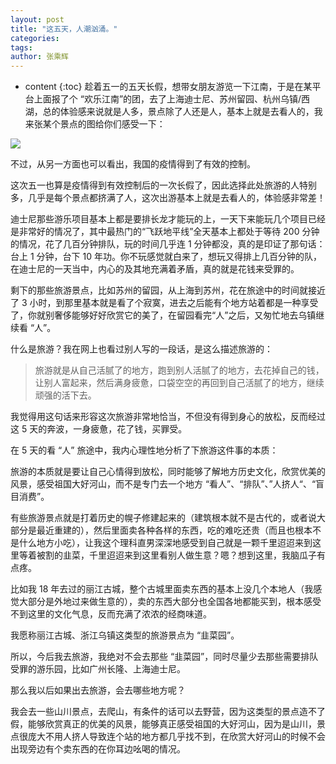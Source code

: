 ```yaml
---
layout: post
title: "这五天，人潮汹涌。"
categories: 
tags: 
author: 张乘辉
---
```


* content
{:toc}
趁着五一的五天长假，想带女朋友游览一下江南，于是在某平台上面报了个 “欢乐江南”的团，去了上海迪士尼、苏州留园、杭州乌镇/西湖，总的体验感来说就是人多，景点除了人还是人，基本上就是去看人的，我来张某个景点的图给你们感受一下：

















![](https://raw.githubusercontent.com/objcoding/md-picture/master/img/20210505234815.png)

不过，从另一方面也可以看出，我国的疫情得到了有效的控制。

这次五一也算是疫情得到有效控制后的一次长假了，因此选择此处旅游的人特别多，几乎是每个景点都挤满了人，这次出游基本上就是去看人的，体验感非常差！

迪士尼那些游乐项目基本上都是要排长龙才能玩的上，一天下来能玩几个项目已经是非常好的情况了，其中最热门的“飞跃地平线”全天基本上都处于等待 200 分钟的情况，花了几百分钟排队，玩的时间几乎连 1 分钟都没，真的是印证了那句话：台上 1 分钟，台下 10 年功。你不玩感觉就白来了，想玩又得排上几百分钟的队，在迪士尼的一天当中，内心的及其地充满着矛盾，真的就是花钱来受罪的。

剩下的那些旅游景点，比如苏州的留园，从上海到苏州，花在旅途中的时间就接近了 3 小时，到那里基本就是看了个寂寞，进去之后能有个地方站着都是一种享受了，你就别奢侈能够好好欣赏它的美了，在留园看完“人”之后，又匆忙地去乌镇继续看 “人”。

什么是旅游？我在网上也看过别人写的一段话，是这么描述旅游的：

> 旅游就是从自己活腻了的地方，跑到别人活腻了的地方，去花掉自己的钱，让别人富起来，然后满身疲惫，口袋空空的再回到自己活腻了的地方，继续顽强的活下去。

我觉得用这句话来形容这次旅游非常地恰当，不但没有得到身心的放松，反而经过这 5 天的奔波，一身疲惫，花了钱，买罪受。

在 5 天的看 “人” 旅途中，我内心理性地分析了下旅游这件事的本质：

旅游的本质就是要让自己心情得到放松，同时能够了解地方历史文化，欣赏优美的风景，感受祖国大好河山，而不是专门去一个地方 “看人”、“排队”、”人挤人“、“盲目消费”。

有些旅游景点就是打着历史的幌子修建起来的（建筑根本就不是古代的，或者说大部分是最近重建的），然后里面卖各种各样的东西，吃的难吃还贵（而且也根本不是什么地方小吃），让我这个理科直男深深地感受到自己就是一颗千里迢迢来到这里等着被割的韭菜，千里迢迢来到这里看别人做生意？嗯？想到这里，我脑瓜子有点疼。

比如我 18 年去过的丽江古城，整个古城里面卖东西的基本上没几个本地人（我感觉大部分是外地过来做生意的），卖的东西大部分也全国各地都能买到，根本感受不到这里的文化气息，反而充满了浓浓的经商味道。

我愿称丽江古城、浙江乌镇这类型的旅游景点为 “韭菜园”。

所以，今后我去旅游，我绝对不会去那些 “韭菜园”，同时尽量少去那些需要排队受罪的游乐园，比如广州长隆、上海迪士尼。

那么我以后如果出去旅游，会去哪些地方呢？

我会去一些山川景点，去爬山，有条件的话可以去野营，因为这类型的景点造不了假，能够欣赏真正的优美的风景，能够真正感受祖国的大好河山，因为是山川，景点很庞大不用人挤人导致连个站的地方都几乎找不到，在欣赏大好河山的时候不会出现旁边有个卖东西的在你耳边吆喝的情况。